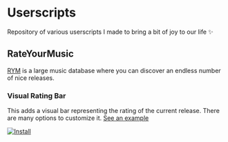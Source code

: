 # Userscripts

Repository of various userscripts I made to bring a bit of joy to our life ✨

## RateYourMusic

[RYM](https://rateyourmusic.com/) is a large music database where you can discover an endless number of nice releases.

### Visual Rating Bar

This adds a visual bar representing the rating of the current release. There are many options to customize it. [See an example](https://i.imgur.com/NZlxUyn.png)

[![Install](https://img.shields.io/static/v1?label=&message=Install&color=1976d2&style=for-the-badge)](https://github.com/ewauq/rym-visual-rating-bar/raw/main/dist/userscript.user.js)